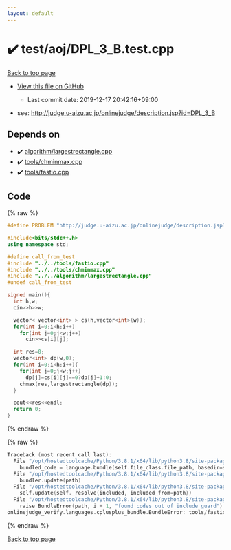 ```yaml
---
layout: default
---
```


<!-- mathjax config similar to math.stackexchange -->
<script type="text/javascript" async
  src="https://cdnjs.cloudflare.com/ajax/libs/mathjax/2.7.5/MathJax.js?config=TeX-MML-AM_CHTML">
</script>
<script type="text/x-mathjax-config">
  MathJax.Hub.Config({
    TeX: { equationNumbers: { autoNumber: "AMS" }},
    tex2jax: {
      inlineMath: [ ['$','$'] ],
      processEscapes: true
    },
    "HTML-CSS": { matchFontHeight: false },
    displayAlign: "left",
    displayIndent: "2em"
  });
</script>

<script type="text/javascript" src="https://cdnjs.cloudflare.com/ajax/libs/jquery/3.4.1/jquery.min.js"></script>
<script src="https://cdn.jsdelivr.net/npm/jquery-balloon-js@1.1.2/jquery.balloon.min.js" integrity="sha256-ZEYs9VrgAeNuPvs15E39OsyOJaIkXEEt10fzxJ20+2I=" crossorigin="anonymous"></script>
<script type="text/javascript" src="../../../assets/js/copy-button.js"></script>
<link rel="stylesheet" href="../../../assets/css/copy-button.css" />


# :heavy_check_mark: test/aoj/DPL_3_B.test.cpp

<a href="../../../index.html">Back to top page</a>

* <a href="{{ site.github.repository_url }}/blob/master/test/aoj/DPL_3_B.test.cpp">View this file on GitHub</a>
    - Last commit date: 2019-12-17 20:42:16+09:00


* see: <a href="http://judge.u-aizu.ac.jp/onlinejudge/description.jsp?id=DPL_3_B">http://judge.u-aizu.ac.jp/onlinejudge/description.jsp?id=DPL_3_B</a>


## Depends on

* :heavy_check_mark: <a href="../../../library/algorithm/largestrectangle.cpp.html">algorithm/largestrectangle.cpp</a>
* :heavy_check_mark: <a href="../../../library/tools/chminmax.cpp.html">tools/chminmax.cpp</a>
* :heavy_check_mark: <a href="../../../library/tools/fastio.cpp.html">tools/fastio.cpp</a>


## Code

<a id="unbundled"></a>
{% raw %}
```cpp
#define PROBLEM "http://judge.u-aizu.ac.jp/onlinejudge/description.jsp?id=DPL_3_B"

#include<bits/stdc++.h>
using namespace std;

#define call_from_test
#include "../../tools/fastio.cpp"
#include "../../tools/chminmax.cpp"
#include "../../algorithm/largestrectangle.cpp"
#undef call_from_test

signed main(){
  int h,w;
  cin>>h>>w;

  vector< vector<int> > cs(h,vector<int>(w));
  for(int i=0;i<h;i++)
    for(int j=0;j<w;j++)
      cin>>cs[i][j];

  int res=0;
  vector<int> dp(w,0);
  for(int i=0;i<h;i++){
    for(int j=0;j<w;j++)
      dp[j]=cs[i][j]==0?dp[j]+1:0;
    chmax(res,largestrectangle(dp));
  }

  cout<<res<<endl;
  return 0;
}

```
{% endraw %}

<a id="bundled"></a>
{% raw %}
```cpp
Traceback (most recent call last):
  File "/opt/hostedtoolcache/Python/3.8.1/x64/lib/python3.8/site-packages/onlinejudge_verify/docs.py", line 343, in write_contents
    bundled_code = language.bundle(self.file_class.file_path, basedir=self.cpp_source_path)
  File "/opt/hostedtoolcache/Python/3.8.1/x64/lib/python3.8/site-packages/onlinejudge_verify/languages/cplusplus.py", line 63, in bundle
    bundler.update(path)
  File "/opt/hostedtoolcache/Python/3.8.1/x64/lib/python3.8/site-packages/onlinejudge_verify/languages/cplusplus_bundle.py", line 182, in update
    self.update(self._resolve(included, included_from=path))
  File "/opt/hostedtoolcache/Python/3.8.1/x64/lib/python3.8/site-packages/onlinejudge_verify/languages/cplusplus_bundle.py", line 151, in update
    raise BundleError(path, i + 1, "found codes out of include guard")
onlinejudge_verify.languages.cplusplus_bundle.BundleError: tools/fastio.cpp: line 5: found codes out of include guard

```
{% endraw %}

<a href="../../../index.html">Back to top page</a>

